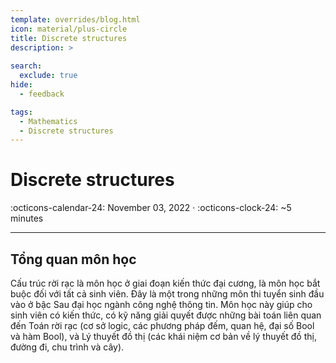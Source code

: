 ```yaml
---
template: overrides/blog.html
icon: material/plus-circle
title: Discrete structures 
description: >
  
search:
  exclude: true
hide:
  - feedback

tags:
  - Mathematics
  - Discrete structures
---
```


# __Discrete structures__

<span>
:octicons-calendar-24: November 03, 2022 ·
:octicons-clock-24: ~5 minutes

</span>

---

## __Tổng quan môn học__

Cấu trúc rời rạc là môn học ở giai đoạn kiến thức đại cương, là môn học bắt buộc đối với tất cả sinh viên. Đây là một trong những môn thi tuyển sinh đầu vào ở bậc Sau đại học ngành công nghệ thông tin. Môn học này giúp cho sinh viên có kiến thức, có kỹ năng giải quyết được những bài toán liên quan đến Toán rời rạc (cơ sở logic, các phương pháp đếm, quan hệ, đại số Bool và hàm Bool), và Lý thuyết đồ thị (các khái niệm cơ bản về lý thuyết đồ thị, đường đi, chu trình và cây).